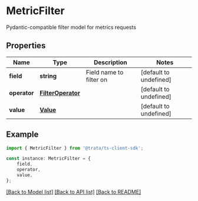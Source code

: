 # MetricFilter

Pydantic-compatible filter model for metrics requests

## Properties

Name | Type | Description | Notes
------------ | ------------- | ------------- | -------------
**field** | **string** | Field name to filter on | [default to undefined]
**operator** | [**FilterOperator**](FilterOperator.md) |  | [default to undefined]
**value** | [**Value**](Value.md) |  | [default to undefined]

## Example

```typescript
import { MetricFilter } from '@trata/ts-client-sdk';

const instance: MetricFilter = {
    field,
    operator,
    value,
};
```

[[Back to Model list]](../README.md#documentation-for-models) [[Back to API list]](../README.md#documentation-for-api-endpoints) [[Back to README]](../README.md)
